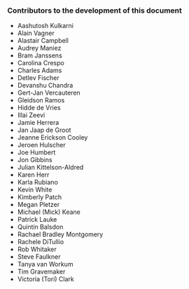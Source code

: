 ### Contributors to the development of this document

- Aashutosh Kulkarni
- Alain Vagner
- Alastair Campbell
- Audrey Maniez
- Bram Janssens
- Carolina Crespo
- Charles Adams
- Detlev Fischer
- Devanshu Chandra
- Gert-Jan Vercauteren
- Gleidson Ramos
- Hidde de Vries
- Illai Zeevi
- Jamie Herrera
- Jan Jaap de Groot
- Jeanne Erickson Cooley
- Jeroen Hulscher
- Joe Humbert
- Jon Gibbins
- Julian Kittelson-Aldred
- Karen Herr
- Karla Rubiano
- Kevin White
- Kimberly Patch
- Megan Pletzer
- Michael (Mick) Keane
- Patrick Lauke
- Quintin Balsdon
- Rachael Bradley Montgomery
- Rachele DiTullio
- Rob Whitaker
- Steve Faulkner
- Tanya van Workum
- Tim Gravemaker
- Victoria (Tori) Clark
